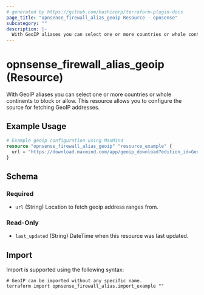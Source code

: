 ```yaml
---
# generated by https://github.com/hashicorp/terraform-plugin-docs
page_title: "opnsense_firewall_alias_geoip Resource - opnsense"
subcategory: ""
description: |-
  With GeoIP aliases you can select one or more countries or whole continents to block or allow. This resource allows you to configure the source for fetching GeoIP addresses.
---
```


# opnsense_firewall_alias_geoip (Resource)

With GeoIP aliases you can select one or more countries or whole continents to block or allow. This resource allows you to configure the source for fetching GeoIP addresses.

## Example Usage

```terraform
# Example geoip configuration using MaxMind
resource "opnsense_firewall_alias_geoip" "resource_example" {
  url = "https://download.maxmind.com/app/geoip_download?edition_id=GeoLite2-Country-CSV&license_key=<your-license-key>&suffix=zip"
}
```

<!-- schema generated by tfplugindocs -->
## Schema

### Required

- `url` (String) Location to fetch geoip address ranges from.

### Read-Only

- `last_updated` (String) DateTime when this resource was last updated.

## Import

Import is supported using the following syntax:

```shell
# GeoIP can be imported without any specific name.
terraform import opnsense_firewall_alias.import_example ""
```
